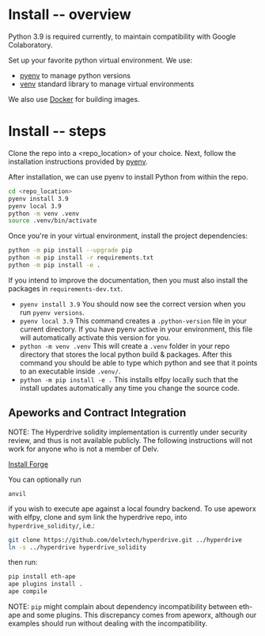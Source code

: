 # Install -- overview

Python 3.9 is required currently, to maintain compatibility with Google Colaboratory.

Set up your favorite python virtual environment. We use:

- [pyenv](https://github.com/pyenv/pyenv#how-it-works) to manage python versions
- [venv](https://docs.python.org/3/library/venv.html) standard library to manage virtual environments

We also use [Docker](docs.docker.com/get-docker) for building images.

# Install -- steps
Clone the repo into a <repo_location> of your choice.
Next, follow the installation instructions provided by [pyenv](https://github.com/pyenv/pyenv#installation).

After installation, we can use pyenv to install Python from within the repo.
```bash
cd <repo_location>
pyenv install 3.9
pyenv local 3.9
python -m venv .venv
source .venv/bin/activate
```
Once you're in your virtual environment, install the project dependencies:

```bash
python -m pip install --upgrade pip
python -m pip install -r requirements.txt
python -m pip install -e .
```
If you intend to improve the documentation, then you must also install the packages in `requirements-dev.txt`.

* `pyenv install 3.9` You should now see the correct version when you run `pyenv versions`.
* `pyenv local 3.9` This command creates a `.python-version` file in your current directory. If you have pyenv active in your environment, this file will automatically activate this version for you.
* `python -m venv .venv` This will create a `.venv` folder in your repo directory that stores the local python build & packages. After this command you should be able to type which python and see that it points to an executable inside `.venv/`.
* `python -m pip install -e .` This installs elfpy locally such that the install updates automatically any time you change the source code. 

## Apeworks and Contract Integration

NOTE: The Hyperdrive solidity implementation is currently under security review, and thus is not available publicly.
The following instructions will not work for anyone who is not a member of Delv.

[Install Forge](https://github.com/foundry-rs/foundry#installatio://github.com/foundry-rs/foundry#installation)

You can optionally run

```
anvil
```

if you wish to execute ape against a local foundry backend. To use apeworx with elfpy, clone and sym link the hyperdrive repo, into `hyperdrive_solidity/`, i.e.:

```bash
git clone https://github.com/delvtech/hyperdrive.git ../hyperdrive
ln -s ../hyperdrive hyperdrive_solidity
```

then run:

```bash
pip install eth-ape
ape plugins install .
ape compile
```

NOTE: `pip` might complain about dependency incompatibility between eth-ape and some plugins. This discrepancy comes from apeworx, although our examples should run without dealing with the incompatibility.
